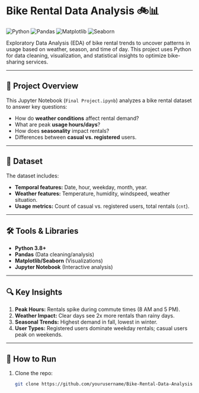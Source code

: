 # Bike Rental Data Analysis 🚲📊

![Python](https://img.shields.io/badge/Python-3.8%2B-blue)
![Pandas](https://img.shields.io/badge/Pandas-1.3+-brightgreen)
![Matplotlib](https://img.shields.io/badge/Matplotlib-3.5+-orange)
![Seaborn](https://img.shields.io/badge/Seaborn-0.11+-lightblue)

Exploratory Data Analysis (EDA) of bike rental trends to uncover patterns in usage based on weather, season, and time of day. This project uses Python for data cleaning, visualization, and statistical insights to optimize bike-sharing services.

---

## 📌 **Project Overview**
This Jupyter Notebook (`Final Project.ipynb`) analyzes a bike rental dataset to answer key questions:
- How do **weather conditions** affect rental demand?
- What are peak **usage hours/days**?
- How does **seasonality** impact rentals?
- Differences between **casual vs. registered** users.

---

## 📂 **Dataset**
The dataset includes:
- **Temporal features:** Date, hour, weekday, month, year.
- **Weather features:** Temperature, humidity, windspeed, weather situation.
- **Usage metrics:** Count of casual vs. registered users, total rentals (`cnt`).

---

## 🛠️ **Tools & Libraries**
- **Python 3.8+**
- **Pandas** (Data cleaning/analysis)
- **Matplotlib/Seaborn** (Visualizations)
- **Jupyter Notebook** (Interactive analysis)

---

## 🔍 **Key Insights**
1. **Peak Hours:** Rentals spike during commute times (8 AM and 5 PM).
2. **Weather Impact:** Clear days see 2x more rentals than rainy days.
3. **Seasonal Trends:** Highest demand in fall, lowest in winter.
4. **User Types:** Registered users dominate weekday rentals; casual users peak on weekends.

---

## 🚀 **How to Run**
1. Clone the repo:
   ```bash
   git clone https://github.com/yourusername/Bike-Rental-Data-Analysis.git

